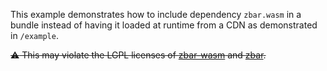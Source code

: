 This example demonstrates how to include dependency `zbar.wasm` in a bundle
instead of having it loaded at runtime from a CDN as demonstrated in `/example`.

~~:warning: This may violate the LGPL licenses of [zbar-wasm](https://github.com/undecaf/zbar-wasm)
and [zbar](https://github.com/mchehab/zbar).~~
